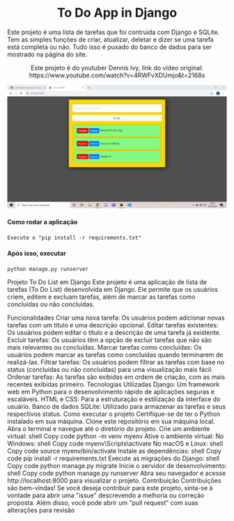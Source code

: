 <h1 align=center>To Do App in Django</h1

<p align=center>Este projeto é uma lista de tarefas que foi contruida com Django e SQLite. Tem as simples funções de criar, atualizar, deletar e dizer se uma tarefa está completa
ou não. Tudo isso é puxado do banco de dados para ser mostrado na página do site.</p>
<p align=center>Este projeto é do youtuber Dennis Ivy, link do vídeo original: https://www.youtube.com/watch?v=4RWFvXDUmjo&t=2168s</p>

![](images/index.PNG)

<h4>Como rodar a aplicação</h4

```
Execute o "pip install -r requirements.txt"
```

<h4>Após isso, executar</h4

```
python manage.py runserver
```
Projeto To Do List em Django
Este projeto é uma aplicação de lista de tarefas (To Do List) desenvolvida em Django. Ele permite que os usuários criem, editem e excluam tarefas, além de marcar as tarefas como concluídas ou não concluídas.

Funcionalidades
Criar uma nova tarefa: Os usuários podem adicionar novas tarefas com um título e uma descrição opcional.
Editar tarefas existentes: Os usuários podem editar o título e a descrição de uma tarefa já existente.
Excluir tarefas: Os usuários têm a opção de excluir tarefas que não são mais relevantes ou concluídas.
Marcar tarefas como concluídas: Os usuários podem marcar as tarefas como concluídas quando terminarem de realizá-las.
Filtrar tarefas: Os usuários podem filtrar as tarefas com base no status (concluídas ou não concluídas) para uma visualização mais fácil.
Ordenar tarefas: As tarefas são exibidas em ordem de criação, com as mais recentes exibidas primeiro.
Tecnologias Utilizadas
Django: Um framework web em Python para o desenvolvimento rápido de aplicações seguras e escaláveis.
HTML e CSS: Para a estruturação e estilização da interface do usuário.
Banco de dados SQLite: Utilizado para armazenar as tarefas e seus respectivos status.
Como executar o projeto
Certifique-se de ter o Python instalado em sua máquina.
Clone este repositório em sua máquina local.
Abra o terminal e navegue até o diretório do projeto.
Crie um ambiente virtual:
shell
Copy code
python -m venv myenv
Ative o ambiente virtual:
No Windows:
shell
Copy code
myenv\Scripts\activate
No macOS e Linux:
shell
Copy code
source myenv/bin/activate
Instale as dependências:
shell
Copy code
pip install -r requirements.txt
Execute as migrações do Django:
shell
Copy code
python manage.py migrate
Inicie o servidor de desenvolvimento:
shell
Copy code
python manage.py runserver
Abra seu navegador e acesse http://localhost:8000 para visualizar o projeto.
Contribuição
Contribuições são bem-vindas! Se você deseja contribuir para este projeto, sinta-se à vontade para abrir uma "issue" descrevendo a melhoria ou correção proposta. Além disso, você pode abrir um "pull request" com suas alterações para revisão
